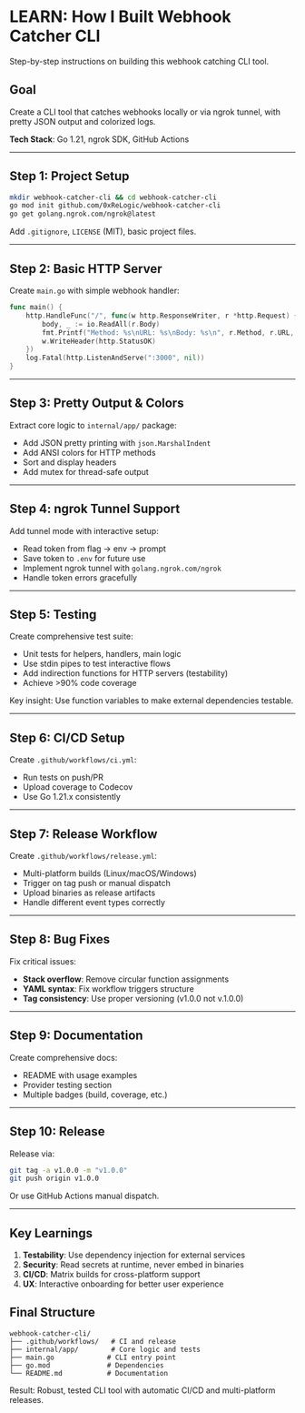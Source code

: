 # LEARN: How I Built Webhook Catcher CLI

Step-by-step instructions on building this webhook catching CLI tool.

## Goal
Create a CLI tool that catches webhooks locally or via ngrok tunnel, with pretty JSON output and colorized logs.

**Tech Stack**: Go 1.21, ngrok SDK, GitHub Actions

---

## Step 1: Project Setup
```bash
mkdir webhook-catcher-cli && cd webhook-catcher-cli
go mod init github.com/0xReLogic/webhook-catcher-cli
go get golang.ngrok.com/ngrok@latest
```

Add `.gitignore`, `LICENSE` (MIT), basic project files.

---

## Step 2: Basic HTTP Server
Create `main.go` with simple webhook handler:
```go
func main() {
    http.HandleFunc("/", func(w http.ResponseWriter, r *http.Request) {
        body, _ := io.ReadAll(r.Body)
        fmt.Printf("Method: %s\nURL: %s\nBody: %s\n", r.Method, r.URL, body)
        w.WriteHeader(http.StatusOK)
    })
    log.Fatal(http.ListenAndServe(":3000", nil))
}
```

---

## Step 3: Pretty Output & Colors
Extract core logic to `internal/app/` package:
- Add JSON pretty printing with `json.MarshalIndent`
- Add ANSI colors for HTTP methods
- Sort and display headers
- Add mutex for thread-safe output

---

## Step 4: ngrok Tunnel Support
Add tunnel mode with interactive setup:
- Read token from flag → env → prompt
- Save token to `.env` for future use  
- Implement ngrok tunnel with `golang.ngrok.com/ngrok`
- Handle token errors gracefully

---

## Step 5: Testing
Create comprehensive test suite:
- Unit tests for helpers, handlers, main logic
- Use stdin pipes to test interactive flows
- Add indirection functions for HTTP servers (testability)
- Achieve >90% code coverage

Key insight: Use function variables to make external dependencies testable.

---

## Step 6: CI/CD Setup
Create `.github/workflows/ci.yml`:
- Run tests on push/PR
- Upload coverage to Codecov
- Use Go 1.21.x consistently

---

## Step 7: Release Workflow
Create `.github/workflows/release.yml`:
- Multi-platform builds (Linux/macOS/Windows)
- Trigger on tag push or manual dispatch
- Upload binaries as release artifacts
- Handle different event types correctly

---

## Step 8: Bug Fixes
Fix critical issues:
- **Stack overflow**: Remove circular function assignments
- **YAML syntax**: Fix workflow triggers structure
- **Tag consistency**: Use proper versioning (v1.0.0 not v.1.0.0)

---

## Step 9: Documentation
Create comprehensive docs:
- README with usage examples
- Provider testing section
- Multiple badges (build, coverage, etc.)

---

## Step 10: Release
Release via:
```bash
git tag -a v1.0.0 -m "v1.0.0"
git push origin v1.0.0
```
Or use GitHub Actions manual dispatch.

---

## Key Learnings
1. **Testability**: Use dependency injection for external services
2. **Security**: Read secrets at runtime, never embed in binaries  
3. **CI/CD**: Matrix builds for cross-platform support
4. **UX**: Interactive onboarding for better user experience

## Final Structure
```
webhook-catcher-cli/
├── .github/workflows/   # CI and release
├── internal/app/        # Core logic and tests
├── main.go             # CLI entry point
├── go.mod              # Dependencies  
└── README.md           # Documentation
```

Result: Robust, tested CLI tool with automatic CI/CD and multi-platform releases.
